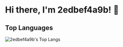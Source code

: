 # Hi there, I'm 2edbef4a9b! 👋

## Top Languages

<picture>
  <source
    srcset="https://github-statistics-2edbef4a9bs-projects.vercel.app/api/top-langs/?username=2edbef4a9b&layout=compact&show_icons=true&langs_count=10&hide=css,html,perl,javascript&theme=default"
    media="(prefers-color-scheme: light)" />
  <source
    srcset="https://github-statistics-2edbef4a9bs-projects.vercel.app/api/top-langs/?username=2edbef4a9b&layout=compact&show_icons=true&langs_count=10&hide=css,html,perl,javascript&theme=tokyonight"
    media="(prefers-color-scheme: dark)" />
  <img
    src="https://github-statistics-2edbef4a9bs-projects.vercel.app/api/top-langs/?username=2edbef4a9b&layout=compact&show_icons=true&langs_count=10&hide=css,html,perl,javascript"
    alt="2edbef4a9b's Top Langs" />
</picture>
